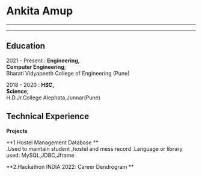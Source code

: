 Ankita Amup 
============

----

<!-- >  In this style, the resume starts with a blockquote, where
>  you can briefly list your specialties, or include a salient
>  quote. Ending a line with a backslash forces a line break. -->

----

Education
---------

2021 - Present
:   **Engineering,<br /> Computer Engineering**; <br />Bharati Vidyapeeth College of Engineering (Pune)

2018 - 2020
:   **HSC, <br />Science**; <br />H.D.Jr.College Alephata,Junnar(Pune)

Technical Experience
--------------------
**Projects**<br />

**1.Hostel Management Database **<br />
    .Used to maintain student ,hostel and mess record
    .Language or library used: MySQL,JDBC,Jframe
    
**2.Hackathon INDIA 2022: Career Dendrogram **<br />
